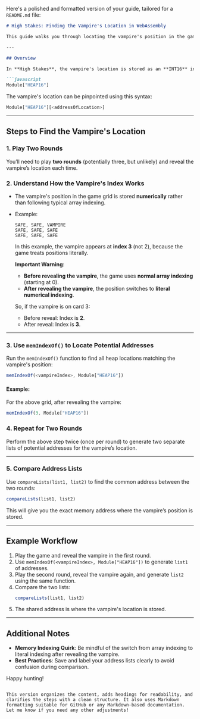 Here's a polished and formatted version of your guide, tailored for a `README.md` file:  

```markdown
# High Stakes: Finding the Vampire's Location in WebAssembly

This guide walks you through locating the vampire's position in the game **High Stakes**, leveraging WebAssembly (Wasm) concepts. **Before diving in**, ensure you've already read and understood the [Extension Hacking Guide](link-to-guide) to familiarize yourself with **HEAP/BUFFER storage** and **variable types in WebAssembly**.

---

## Overview

In **High Stakes**, the vampire's location is stored as an **INT16** inside the Wasm heap, which can be accessed via the `HEAP16` array:  

```javascript
Module["HEAP16"]
```

The vampire's location can be pinpointed using this syntax:
```javascript
Module["HEAP16"][<addressOfLocation>]
```

---

## Steps to Find the Vampire's Location

### 1. **Play Two Rounds**
You’ll need to play **two rounds** (potentially three, but unlikely) and reveal the vampire’s location each time.

### 2. **Understand How the Vampire's Index Works**
- The vampire's position in the game grid is stored **numerically** rather than following typical array indexing.
- Example:  
  ```
  SAFE, SAFE, VAMPIRE
  SAFE, SAFE, SAFE
  SAFE, SAFE, SAFE
  ```
  In this example, the vampire appears at **index 3** (not 2), because the game treats positions literally.  

  **Important Warning**:  
  - **Before revealing the vampire**, the game uses **normal array indexing** (starting at 0).  
  - **After revealing the vampire**, the position switches to **literal numerical indexing**.  

  So, if the vampire is on card 3:
  - Before reveal: Index is **2**.  
  - After reveal: Index is **3**.  

---

### 3. **Use `memIndexOf()` to Locate Potential Addresses**
Run the `memIndexOf()` function to find all heap locations matching the vampire's position:  

```javascript
memIndexOf(<vampireIndex>, Module["HEAP16"])
```

#### Example:
For the above grid, after revealing the vampire:  
```javascript
memIndexOf(3, Module["HEAP16"])
```

### 4. **Repeat for Two Rounds**
Perform the above step twice (once per round) to generate two separate lists of potential addresses for the vampire’s location.

---

### 5. **Compare Address Lists**
Use `compareLists(list1, list2)` to find the common address between the two rounds:  

```javascript
compareLists(list1, list2)
```

This will give you the exact memory address where the vampire’s position is stored.

---

## Example Workflow
1. Play the game and reveal the vampire in the first round.  
2. Use `memIndexOf(<vampireIndex>, Module["HEAP16"])` to generate `list1` of addresses.  
3. Play the second round, reveal the vampire again, and generate `list2` using the same function.  
4. Compare the two lists:  
   ```javascript
   compareLists(list1, list2)
   ```
5. The shared address is where the vampire's location is stored.

---

## Additional Notes
- **Memory Indexing Quirk**: Be mindful of the switch from array indexing to literal indexing after revealing the vampire.  
- **Best Practices**: Save and label your address lists clearly to avoid confusion during comparison.  

Happy hunting!
```

This version organizes the content, adds headings for readability, and clarifies the steps with a clean structure. It also uses Markdown formatting suitable for GitHub or any Markdown-based documentation. Let me know if you need any other adjustments!
